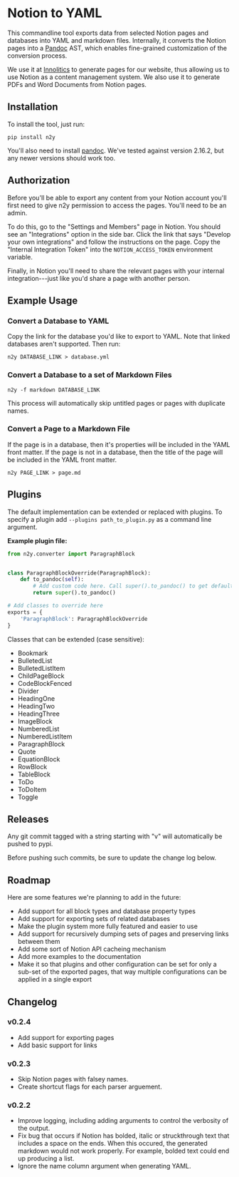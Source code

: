# Notion to YAML

This commandline tool exports data from selected Notion pages and databases into YAML and markdown files. Internally, it converts the Notion pages into a [Pandoc](https://pandoc.org) AST, which enables fine-grained customization of the conversion process.

We use it at [Innolitics](https://innolitics.com) to generate pages for our website, thus allowing us to use Notion as a content management system. We also use it to generate PDFs and Word Documents from Notion pages.

## Installation

To install the tool, just run:

```
pip install n2y
```

You'll also need to install [pandoc](https://github.com/jgm/pandoc/releases/). We've tested against version 2.16.2, but any newer versions should work too.

## Authorization

Before you'll be able to export any content from your Notion account you'll first need to give n2y permission to access the pages. You'll need to be an admin.

To do this, go to the "Settings and Members" page in Notion. You should see an "Integrations" option in the side bar. Click the link that says "Develop your own integrations" and follow the instructions on the page. Copy the "Internal Integration Token" into the `NOTION_ACCESS_TOKEN` environment variable.

Finally, in Notion you'll need to share the relevant pages with your internal integration---just like you'd share a page with another person.

## Example Usage

### Convert a Database to YAML

Copy the link for the database you'd like to export to YAML. Note that linked databases aren't supported. Then run:

```
n2y DATABASE_LINK > database.yml
```

### Convert a Database to a set of Markdown Files

```
n2y -f markdown DATABASE_LINK
```

This process will automatically skip untitled pages or pages with duplicate names.

### Convert a Page to a Markdown File

If the page is in a database, then it's properties will be included in the YAML front matter. If the page is not in a database, then the title of the page will be included in the YAML front matter.

```
n2y PAGE_LINK > page.md
```

## Plugins

The default implementation can be extended or replaced with plugins. To specify a plugin add `--plugins path_to_plugin.py` as a command line argument.

**Example plugin file:**

``` python
from n2y.converter import ParagraphBlock


class ParagraphBlockOverride(ParagraphBlock):
    def to_pandoc(self):
        # Add custom code here. Call super().to_pandoc() to get default implementation.
        return super().to_pandoc()

# Add classes to override here
exports = {
    'ParagraphBlock': ParagraphBlockOverride
}
```

Classes that can be extended (case sensitive):

- Bookmark
- BulletedList
- BulletedListItem
- ChildPageBlock
- CodeBlockFenced
- Divider
- HeadingOne
- HeadingTwo
- HeadingThree
- ImageBlock
- NumberedList
- NumberedListItem
- ParagraphBlock
- Quote
- EquationBlock
- RowBlock
- TableBlock
- ToDo
- ToDoItem
- Toggle

## Releases

Any git commit tagged with a string starting with "v" will automatically be pushed to pypi.

Before pushing such commits, be sure to update the change log below.

## Roadmap

Here are some features we're planning to add in the future:

- Add support for all block types and database property types
- Add support for exporting sets of related databases
- Make the plugin system more fully featured and easier to use
- Add support for recursively dumping sets of pages and preserving links between them
- Add some sort of Notion API cacheing mechanism
- Add more examples to the documentation
- Make it so that plugins and other configuration can be set for only a sub-set
  of the exported pages, that way multiple configurations can be applied in a
  single export

## Changelog

### v0.2.4

- Add support for exporting pages
- Add basic support for links

### v0.2.3

- Skip Notion pages with falsey names.
- Create shortcut flags for each parser arguement.

### v0.2.2

- Improve logging, including adding arguments to control the verbosity of the output.
- Fix bug that occurs if Notion has bolded, italic or struckthrough text that includes a space on the ends. When this occured, the generated markdown would not work properly. For example, bolded text could end up producing a list.
- Ignore the name column argument when generating YAML.